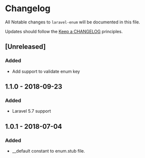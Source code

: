 # Changelog

All Notable changes to `laravel-enum` will be documented in this file.

Updates should follow the [Keep a CHANGELOG](http://keepachangelog.com/) principles.

## [Unreleased]

### Added
- Add support to validate enum key

## 1.1.0 - 2018-09-23

### Added
- Laravel 5.7 support

## 1.0.1 - 2018-07-04

### Added
- __default constant to enum.stub file.
